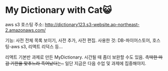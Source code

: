 # My Dictionary with Cat😺

aws s3 호스팅 주소: http://dictionary123.s3-website.ap-northeast-2.amazonaws.com/

기능: 사전 전체 목록 보이기, 사전 추가, 사전 편집.
사용한 것: DB-파이어스토어, 호스팅-aws s3, 리액트 리덕스 등...

리액트 기본반 과제로 만든 MyDictionary.
시간될 때 좀더 보완할 수도 있음.
~~촉박한 마감 기한을 맞추느라 죽어났다는..~~
일단 지금은 다음 수업 및 과제에 집중해야지.
